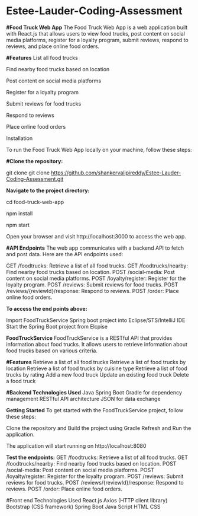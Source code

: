 # Estee-Lauder-Coding-Assessment


**#Food Truck Web App**
The Food Truck Web App is a web application built with React.js that allows users to view food trucks, post content on social media platforms, register for a loyalty program, submit reviews, respond to reviews, and place online food orders.

**#Features**
List all food trucks

Find nearby food trucks based on location

Post content on social media platforms

Register for a loyalty program

Submit reviews for food trucks

Respond to reviews

Place online food orders

Installation

To run the Food Truck Web App locally on your machine, follow these steps:

**#Clone the repository:**

git clone git clone https://github.com/shankervalipireddy/Estee-Lauder-Coding-Assessment.git


**Navigate to the project directory:**

cd food-truck-web-app

npm install

npm start


Open your browser and visit http://localhost:3000 to access the web app.

**#API Endpoints**
The web app communicates with a backend API to fetch and post data. Here are the API endpoints used:

GET /foodtrucks: Retrieve a list of all food trucks.
GET /foodtrucks/nearby: Find nearby food trucks based on location.
POST /social-media: Post content on social media platforms.
POST /loyalty/register: Register for the loyalty program.
POST /reviews: Submit reviews for food trucks.
POST /reviews/{reviewId}/response: Respond to reviews.
POST /order: Place online food orders.

**To access the end points above:**

Import FoodTruckService Spring boot project into Eclipse/STS/IntelliJ IDE
Start the Spring Boot project from Elcpise

**FoodTruckService**
FoodTruckService is a RESTful API that provides information about food trucks. It allows users to retrieve information about food trucks based on various criteria.

**#Features**
Retrieve a list of all food trucks
Retrieve a list of food trucks by location
Retrieve a list of food trucks by cuisine type
Retrieve a list of food trucks by rating
Add a new food truck
Update an existing food truck
Delete a food truck

**#Backend Technologies Used**
Java
Spring Boot
Gradle for dependency management
RESTful API architecture
JSON for data exchange

**Getting Started**
To get started with the FoodTruckService project, follow these steps:

Clone the repository and Build the project using Gradle Refresh and Run the application.

The application will start running on http://localhost:8080

**Test the endpoints:**
GET /foodtrucks: Retrieve a list of all food trucks.
GET /foodtrucks/nearby: Find nearby food trucks based on location.
POST /social-media: Post content on social media platforms.
POST /loyalty/register: Register for the loyalty program.
POST /reviews: Submit reviews for food trucks.
POST /reviews/{reviewId}/response: Respond to reviews.
POST /order: Place online food orders.


#Front end Technologies Used
React.js
Axios (HTTP client library)
Bootstrap (CSS framework)
Spring Boot
Java Script
HTML
CSS



